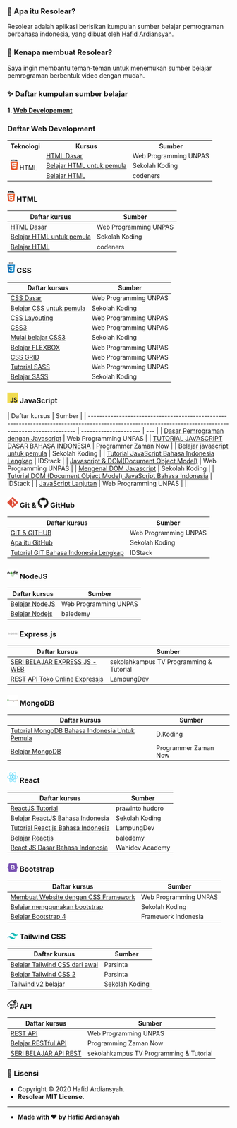 ### 🤔 Apa itu Resolear?

Resolear adalah aplikasi berisikan kumpulan sumber belajar pemrograman berbahasa indonesia, yang dibuat oleh <a href="https://github.com/hafidardiansyah"> Hafid Ardiansyah</a>.

### 🎉 Kenapa membuat Resolear?

Saya ingin membantu teman-teman untuk menemukan sumber belajar pemrograman berbentuk video dengan mudah.

### ✨ Daftar kumpulan sumber belajar

#### 1. <a href='#webDevelopment'> Web Developement</a>

<h3 id="webDevelopment">Daftar Web Development</h3>

<table>
    <tr>
        <th>Teknologi</th>
        <th>Kursus</th>
        <th>Sumber</th>
    </tr>
    <tr>
        <td rowspan="3"><img src="assets/icons/html.svg" height="24"> HTML</td>
        <td>
          <a href="https://www.youtube.com/watch?v=NBZ9Ro6UKV8&list=PLFIM0724LjIVuONHysfOK0ZtiqUWvrx4F">HTML Dasar</a>
        </td>
        <td>Web Programming UNPAS</td>
    </tr>
    <tr>
         <td>
          <a href="https://www.youtube.com/watch?v=kr4882GSwpA&list=PLCZlgfAG0GXC9ojTmU95BRefbJoi4clY-">Belajar HTML untuk pemula</a>
        </td>
        <td>Sekolah Koding</td>
    </tr>
    <tr>
         <td>
          <a href="https://www.youtube.com/watch?v=uSb9c6QelSc&list=PLSv5rWbwie71s8EE1QpuEi0Liqdi523BX">Belajar HTML</a>
        </td>
        <td>codeners</td>
    </tr>
</table>

### <img src="assets/icons/html.svg" height="24"> HTML

| Daftar kursus                                                                                                    | Sumber                |
| ---------------------------------------------------------------------------------------------------------------- | --------------------- |
| [HTML Dasar](https://www.youtube.com/watch?v=NBZ9Ro6UKV8&list=PLFIM0724LjIVuONHysfOK0ZtiqUWvrx4F)                | Web Programming UNPAS |
| [Belajar HTML untuk pemula](https://www.youtube.com/watch?v=kr4882GSwpA&list=PLCZlgfAG0GXC9ojTmU95BRefbJoi4clY-) | Sekolah Koding        |
| [Belajar HTML](https://www.youtube.com/watch?v=uSb9c6QelSc&list=PLSv5rWbwie71s8EE1QpuEi0Liqdi523BX)              | codeners              |

### <img src="assets/icons/css.svg" height="24"> CSS

| Daftar kursus                                                                                                   | Sumber                |
| --------------------------------------------------------------------------------------------------------------- | --------------------- |
| [CSS Dasar](https://www.youtube.com/watch?v=CleFk3BZB3g&list=PLFIM0718LjIUBrbm6Gdh6k7ZUvPIAZm7p)                | Web Programming UNPAS |
| [Belajar CSS untuk pemula](https://www.youtube.com/watch?v=rbTEOOucUOs&list=PLCZlgfAG0GXAvVZ1Wb1D7HVAPNJGk4f-G) | Sekolah Koding        |
| [CSS Layouting](https://www.youtube.com/watch?v=Phn2eN6j0pg&list=PLFIM0718LjIUu4Ju9GUL5zpLcuq08TKYr)            | Web Programming UNPAS |
| [CSS3](https://www.youtube.com/watch?v=J0a6YUUAsd4&list=PLFIM0718LjIVCmrSWbZPKCccCkfFw-Naa)                     | Web Programming UNPAS |
| [Mulai belajar CSS3](https://www.youtube.com/watch?v=Y7zn7zhAIi8&list=PLCZlgfAG0GXAcU8NqgbY065mo9Sho-5Tc)       | Sekolah Koding        |
| [Belajar FLEXBOX](https://www.youtube.com/watch?v=-J372iDFU8Y&list=PLFIM0718LjIU1lWlM34j6E9fMlrrSGZ1k)          | Web Programming UNPAS |
| [CSS GRID](https://www.youtube.com/watch?v=qCMLP6GtyBc&list=PLFIM0718LjIXmbwX0dEsoRVX-PC16vmuw)                 | Web Programming UNPAS |
| [Tutorial SASS](https://www.youtube.com/watch?v=XZXBqpGU8n4&list=PLFIM0718LjIUqemgG97MAOK0J_berlQM5)            | Web Programming UNPAS |
| [Belajar SASS](https://www.youtube.com/watch?v=SFlK2tzBmcQ&list=PLCZlgfAG0GXBIi8ZDcuN658AzNAzFN0Kv)             | Sekolah Koding        |

### <img src="assets/icons/js.svg" width="24"> JavaScript

| Daftar kursus                                                                                                                                           | Sumber                |
| ------------------------------------------------------------------------------------------------------------------------------------------------------- | --------------------- | --- |
| [Dasar Pemrograman dengan Javascript](https://www.youtube.com/watch?v=RUTV_5m4VeI&list=PLFIM0718LjIWXagluzROrA-iBY9eeUt4w)                              | Web Programming UNPAS |
| [TUTORIAL JAVASCRIPT DASAR BAHASA INDONESIA](https://www.youtube.com/watch?v=SDROba_M42g)                                                               | Programmer Zaman Now  |
| [Belajar javascript untuk pemula](https://www.youtube.com/watch?v=ttYTx_wGcQY&list=PLCZlgfAG0GXAiH1acKFPx8EtpJAq44gjP)                                  | Sekolah Koding        |
| [Tutorial JavaScript Bahasa Indonesia Lengkap](https://www.youtube.com/watch?v=To1O7QFe-2E&list=PL1aMeb5UP_PGc_FLQa9iD5KkFB9L2cXqF)                     | IDStack               |
| [Javascript & DOM(Document Object Model)](https://www.youtube.com/watch?v=aT60R1cySLM&list=PLFIM0718LjIWB3YRoQbQh82ZewAGtE2-3)                          | Web Programming UNPAS |
| [Mengenal DOM Javascript](https://www.youtube.com/watch?v=X3nmuxZVpP4&list=PLCZlgfAG0GXCYyHqv8llpZpnTpnCRs94G)                                          | Sekolah Koding        |
| [Tutorial DOM (Document Object Model) JavaScript Bahasa Indonesia](https://www.youtube.com/watch?v=ljSCNdV8eDo&list=PL1aMeb5UP_PFwwuiDCeOwHIlsy-Dcwlqf) | IDStack               |
| [JavaScript Lanjutan](https://www.youtube.com/watch?v=RwT41El778A&list=PLFIM0718LjIUGpY8wmE41W7rTJo_3Y46-)                                              | Web Programming UNPAS |     |

### <img src="assets/icons/git.svg" width="24"> Git & <img src="assets/icons/github.svg" width="24"> GitHub

| Daftar kursus                                                                                                                | Sumber                |
| ---------------------------------------------------------------------------------------------------------------------------- | --------------------- |
| [GIT & GITHUB](https://www.youtube.com/watch?v=lTMZxWMjXQU&list=PLFIM0718LjIVknj6sgsSceMqlq242-jNf)                          | Web Programming UNPAS |
| [Apa itu GitHub](https://www.youtube.com/watch?v=cM-zpc8LUk0&list=PLCZlgfAG0GXCtwnagWsUzZum1CFZYqrB5)                        | Sekolah Koding        |
| [Tutorial GIT Bahasa Indonesia Lengkap](https://www.youtube.com/watch?v=i7fnAxHAp0M&list=PL1aMeb5UP_PHXTV_Xpt-19x_rVPXrymOM) | IDStack               |

### <img src="assets/icons/nodejs.svg" width="24"> NodeJS

| Daftar kursus                                                                                         | Sumber                |
| ----------------------------------------------------------------------------------------------------- | --------------------- |
| [Belajar NodeJS](https://www.youtube.com/watch?v=sSLJx5t4OJ4&list=PLFIM0718LjIW-XBdVOerYgKegBtD6rSfD) | Web Programming UNPAS |
| [Belajar Nodejs](https://www.youtube.com/watch?v=8gpc3W-6-s8&list=PL9At9z2rvOC8ETtj8X1w5HLcaRUmRoS-3) | baledemy              |

### <img src="assets/icons/expressjs.svg" width="24"> Express.js

| Daftar kursus                                                                                                         | Sumber                                  |
| --------------------------------------------------------------------------------------------------------------------- | --------------------------------------- |
| [SERI BELAJAR EXPRESS JS - WEB](https://www.youtube.com/watch?v=kHHmdEdnfVk&list=PLea3rpAI1OjhXMq1urae8k6ldEiPtHm0J)  | sekolahkampus TV Programming & Tutorial |
| [REST API Toko Online Expressjs](https://www.youtube.com/watch?v=tHAFGZfDWak&list=PLp6BJq2fT_g8cr3fDf4ZdTzv_5ncjDxVj) | LampungDev                              |

### <img src="assets/icons/mongodb.svg" width="24"> MongoDB

| Daftar kursus                                                                                                                         | Sumber               |
| ------------------------------------------------------------------------------------------------------------------------------------- | -------------------- |
| [Tutorial MongoDB Bahasa Indonesia Untuk Pemula](https://www.youtube.com/watch?v=rK87DPmXKss&list=PL_IjXn0_FZpnEGReatfR6dSoNUsD2nYML) | D.Koding             |
| [Belajar MongoDB](https://www.youtube.com/watch?v=JXXUBiJGu94&list=PL-CtdCApEFH-eFFdPeS5e16o3THdmvxvz)                                | Programmer Zaman Now |

### <img src="assets/icons/react.svg" width="24"> React

| Daftar kursus                                                                                                             | Sumber          |
| ------------------------------------------------------------------------------------------------------------------------- | --------------- |
| [ReactJS Tutorial](https://www.youtube.com/watch?v=5kHyviqjhCk&list=PLU4DS8KR-LJ03qEsHn9zV4qdhcWtusBqb)                   | prawinto hudoro |
| [Belajar ReactJS Bahasa Indonesia](https://www.youtube.com/watch?v=ZNVRETPPW24&list=PLCZlgfAG0GXALZIcEe2t3XVuQ50JYbsbA)   | Sekolah Koding  |
| [Tutorial React.js Bahasa Indonesia](https://www.youtube.com/watch?v=3M4dFZL5NRs&list=PLp6BJq2fT_g91yCNCWi_bIe-ng7S7rt6V) | LampungDev      |
| [Belajar Reactjs](https://www.youtube.com/watch?v=gZQtT7MulYE&list=PL9At9z2rvOC8-NBRMj6WjgN3Vy71hwY3n)                    | baledemy        |
| [React JS Dasar Bahasa Indonesia](https://www.youtube.com/watch?v=AYb7l6XDlPo&list=PLIan8aHxsPj0XtJjWW04hN24fWXrCpLkY)    | Wahidev Academy |

### <img src="assets/icons/bootstrap.svg" width="24"> Bootstrap

| Daftar kursus                                                                                                               | Sumber                |
| --------------------------------------------------------------------------------------------------------------------------- | --------------------- |
| [Membuat Website dengan CSS Framework](https://www.youtube.com/watch?v=NNW7Tg8CgAQ&list=PLFIM0718LjIVWpIhlNA_sU-4ZWvN4uSmb) | Web Programming UNPAS |
| [Belajar menggunakan bootstrap](https://www.youtube.com/watch?v=0cJDRnAufmY&list=PLCZlgfAG0GXC5wPjJGj1LvFaVK2cbN2GQ)        | Sekolah Koding        |
| [Belajar Bootstrap 4](https://www.youtube.com/watch?v=tvVO6Lnk5J0&list=PLce3Eyp7oY9-o3JavSawkXcazJSYx7KAf)                  | Framework Indonesia   |

### <img src="assets/icons/tailwindcss.svg" width="24"> Tailwind CSS

| Daftar kursus                                                                                                         | Sumber         |
| --------------------------------------------------------------------------------------------------------------------- | -------------- |
| [Belajar Tailwind CSS dari awal](https://www.youtube.com/watch?v=BgrFaioSgOs&list=PLRKMmwY3-5MzDRgC8eOLBKeA-ur_oRV5r) | Parsinta       |
| [Belajar Tailwind CSS 2](https://www.youtube.com/watch?v=zyM8JLrVSYc&list=PLRKMmwY3-5MwRmXsFmLXqcIZytzKdOScA)         | Parsinta       |
| [Tailwind v2 belajar](https://www.youtube.com/watch?v=rqdR9wbW71Y&list=PLCZlgfAG0GXC3A8LuUzbbWVWKD-CX5C3_)            | Sekolah Koding |

### <img src="assets/icons/rest-api.svg" width="24"> API

| Daftar kursus                                                                                                | Sumber                                  |
| ------------------------------------------------------------------------------------------------------------ | --------------------------------------- |
| [REST API](https://www.youtube.com/watch?v=vQJJ_K1JbEA&list=PLFIM0718LjIW7AsIbnhFg15t9yx4H-sQ0)              | Web Programming UNPAS                   |
| [Belajar RESTful API](https://www.youtube.com/watch?v=uG1YiueoLNc&list=PL-CtdCApEFH-g0XS7fraWEZ28M8DiykC4)   | Programming Zaman Now                   |
| [SERI BELAJAR API REST](https://www.youtube.com/watch?v=4sK2w5p93HM&list=PLea3rpAI1OjiyECqrWbZsFZkJzR9uESYj) | sekolahkampus TV Programming & Tutorial |

### 📝 Lisensi

- Copyright © 2020 Hafid Ardiansyah.
- **Resolear MIT License.**

---

- **Made with ❤️ by Hafid Ardiansyah**

